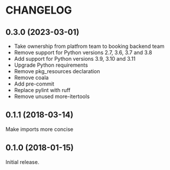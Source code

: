 # CHANGELOG

## 0.3.0 (2023-03-01)

- Take ownership from platfrom team to booking backend team
- Remove support for Python versions 2.7, 3.6, 3.7 and 3.8
- Add support for Python versions 3.9, 3.10 and 3.11
- Upgrade Python requirements
- Remove pkg_resources declaration
- Remove coala
- Add pre-commit
- Replace pylint with ruff
- Remove unused more-itertools

## 0.1.1 (2018-03-14)

Make imports more concise

## 0.1.0 (2018-01-15)

Initial release.
